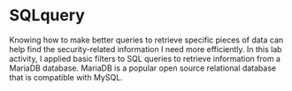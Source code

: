 # SQLquery
Knowing how to make better queries to retrieve specific pieces of data can help find the security-related information I need more efficiently.  In this lab activity, I applied basic filters to SQL queries to retrieve information from a MariaDB database.  MariaDB is a popular open source relational database that is compatible with MySQL.
